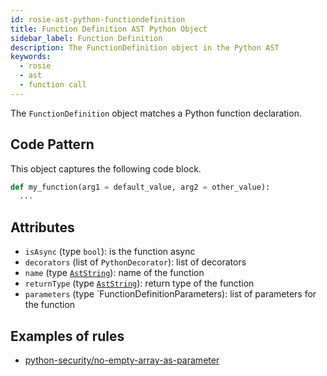 ```yaml
---
id: rosie-ast-python-functiondefinition
title: Function Definition AST Python Object
sidebar_label: Function Definition
description: The FunctionDefinition object in the Python AST
keywords:
  - rosie
  - ast
  - function call
---
```


The `FunctionDefinition` object matches a Python function declaration.

## Code Pattern

This object captures the following code block.

```python
def my_function(arg1 = default_value, arg2 = other_value):
  ...
```

## Attributes

- `isAsync` (type `bool`): is the function async
- `decorators` (list of `PythonDecorator`): list of decorators
- `name` (type [`AstString`](/docs/rosie/ast/common/rosie-ast-common-aststring)): name of the function
- `returnType` (type [`AstString`](/docs/rosie/ast/common/rosie-ast-common-aststring)): return type of the function
- `parameters` (type `FunctionDefinitionParameters): list of parameters for the function

## Examples of rules

- [python-security/no-empty-array-as-parameter](https://app.codiga.io/hub/ruleset/python-security/no-empty-array-as-parameter)
